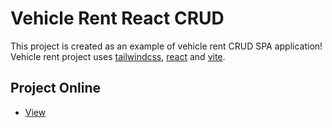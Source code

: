 # Vehicle Rent React CRUD

This project is created as an example of vehicle rent CRUD SPA application! Vehicle rent project uses [tailwindcss](https://tailwindcss.com/), [react](https://react.dev/) and [vite](https://vitejs.dev/).

## Project Online

-   [View](https://gymmed.github.io/BIT-React-Vehicle-Rent-CRUD/)
